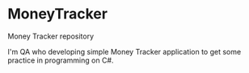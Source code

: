 # MoneyTracker
Money Tracker repository

I'm QA who developing simple Money Tracker application to get some practice in programming on C#.
